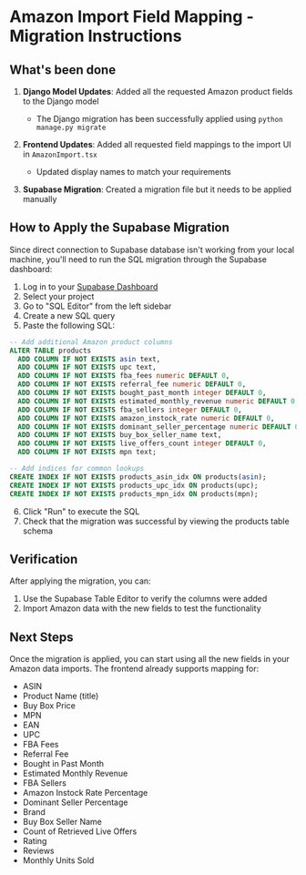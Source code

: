 # Amazon Import Field Mapping - Migration Instructions

## What's been done

1. **Django Model Updates**: Added all the requested Amazon product fields to the Django model
   - The Django migration has been successfully applied using `python manage.py migrate`

2. **Frontend Updates**: Added all requested field mappings to the import UI in `AmazonImport.tsx`
   - Updated display names to match your requirements

3. **Supabase Migration**: Created a migration file but it needs to be applied manually

## How to Apply the Supabase Migration

Since direct connection to Supabase database isn't working from your local machine, you'll need to run the SQL migration through the Supabase dashboard:

1. Log in to your [Supabase Dashboard](https://app.supabase.io)
2. Select your project
3. Go to "SQL Editor" from the left sidebar
4. Create a new SQL query
5. Paste the following SQL:

```sql
-- Add additional Amazon product columns
ALTER TABLE products 
  ADD COLUMN IF NOT EXISTS asin text,
  ADD COLUMN IF NOT EXISTS upc text,
  ADD COLUMN IF NOT EXISTS fba_fees numeric DEFAULT 0,
  ADD COLUMN IF NOT EXISTS referral_fee numeric DEFAULT 0,
  ADD COLUMN IF NOT EXISTS bought_past_month integer DEFAULT 0,
  ADD COLUMN IF NOT EXISTS estimated_monthly_revenue numeric DEFAULT 0,
  ADD COLUMN IF NOT EXISTS fba_sellers integer DEFAULT 0,
  ADD COLUMN IF NOT EXISTS amazon_instock_rate numeric DEFAULT 0,
  ADD COLUMN IF NOT EXISTS dominant_seller_percentage numeric DEFAULT 0,
  ADD COLUMN IF NOT EXISTS buy_box_seller_name text,
  ADD COLUMN IF NOT EXISTS live_offers_count integer DEFAULT 0,
  ADD COLUMN IF NOT EXISTS mpn text;

-- Add indices for common lookups
CREATE INDEX IF NOT EXISTS products_asin_idx ON products(asin);
CREATE INDEX IF NOT EXISTS products_upc_idx ON products(upc);
CREATE INDEX IF NOT EXISTS products_mpn_idx ON products(mpn);
```

6. Click "Run" to execute the SQL
7. Check that the migration was successful by viewing the products table schema

## Verification

After applying the migration, you can:

1. Use the Supabase Table Editor to verify the columns were added
2. Import Amazon data with the new fields to test the functionality

## Next Steps

Once the migration is applied, you can start using all the new fields in your Amazon data imports. The frontend already supports mapping for:

- ASIN
- Product Name (title)
- Buy Box Price
- MPN
- EAN
- UPC
- FBA Fees
- Referral Fee
- Bought in Past Month
- Estimated Monthly Revenue
- FBA Sellers
- Amazon Instock Rate Percentage
- Dominant Seller Percentage
- Brand
- Buy Box Seller Name
- Count of Retrieved Live Offers
- Rating
- Reviews
- Monthly Units Sold 
